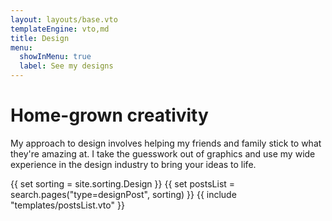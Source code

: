```yaml
---
layout: layouts/base.vto
templateEngine: vto,md
title: Design
menu:
  showInMenu: true
  label: See my designs
---
```


# Home-grown creativity

My approach to design involves helping my friends and family stick to what they're amazing at. I take the guesswork out of graphics and use my wide experience in the design industry to bring your ideas to life.

<div class="feed">
{{ set sorting = site.sorting.Design }}
{{ set postsList = search.pages("type=designPost", sorting) }}
{{ include "templates/postsList.vto" }}
</div>

